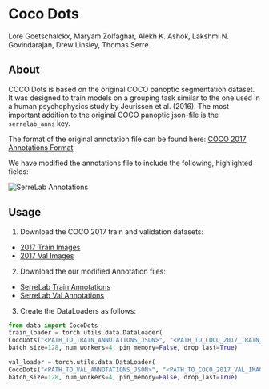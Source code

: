 # Coco Dots
Lore Goetschalckx, Maryam Zolfaghar, Alekh K. Ashok, Lakshmi N. Govindarajan, Drew Linsley, Thomas Serre

## About
COCO Dots is based on the original COCO panoptic segmentation dataset. It was designed to train models on a grouping task similar to the one used in a human psychophysics study by Jeurissen et al. (2016). The most important addition to the original COCO panoptic json-file is the `serrelab_anns` key.

The format of the original annotation file can be found here: [COCO 2017 Annotations Format](https://cocodataset.org/#format-data)

We have modified the annotations file to include the following, highlighted fields:

![SerreLab Annotations](https://i.ibb.co/mHnDbWD/Coco-Dataset-Information.png)

## Usage
1. Download the COCO 2017 train and validation datasets:
  -  [2017 Train Images](http://images.cocodataset.org/zips/train2017.zip)
  -  [2017 Val Images](http://images.cocodataset.org/zips/val2017.zip)

2. Download the our modified Annotation files:
  - [SerreLab Train Annotations](https://drive.google.com/file/d/18ZINTHV2ySURONqc_1gWLq3vS7GSqvqC/view?usp=sharing)
  - [SerreLab Val Annotations](https://drive.google.com/file/d/1EvuhzoNJq0eTYaBQpdfqukY9v1B_-jqs/view?usp=sharing)

3. Create the DataLoaders as follows:
  ```python
  from data import CocoDots
  train_loader = torch.utils.data.DataLoader(
  CocoDots("<PATH_TO_TRAIN_ANNOTATIONS_JSON>", "<PATH_TO_COCO_2017_TRAIN_IMAGES>", conversion='WhiteOutline'),
  batch_size=128, num_workers=4, pin_memory=False, drop_last=True)

  val_loader = torch.utils.data.DataLoader(
  CocoDots("<PATH_TO_VAL_ANNOTATIONS_JSON>", "<PATH_TO_COCO_2017_VAL_IMAGES>", conversion='WhiteOutline'),
  batch_size=128, num_workers=4, pin_memory=False, drop_last=True)
  ```
  
